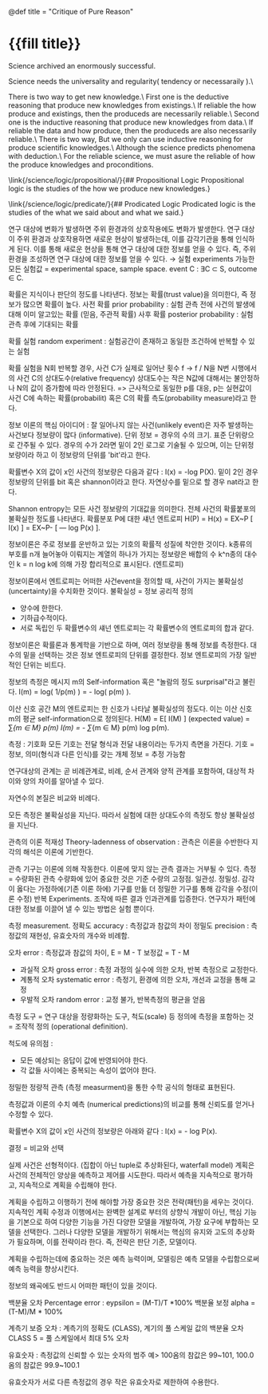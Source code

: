 @def title = "Critique of Pure Reason"

# {{fill title}}
Science archived an enormously successful.



Science needs the universality and regularity( tendency or necessaraily ).\\



There is two way to get new knowledge.\\
First one is the deductive reasoning that produce new knowledges from existings.\\
If reliable the how produce and existings, then the produceds are necessarily reliable.\\
Second one is the inductive reasoning that produce new knowledges from data.\\
If reliable the data and how produce, then the produceds are also necessarily reliable.\\
There is two way, But we only can use inductive reasoning for produce scientific knowledges.\\
Although the science predicts phenomena with deduction.\\
For the reliable science, we must asure the reliable of how the produce knowledges and proconditions.

\link{/science/logic/propositional/}{## Propositional Logic
Propositional logic is the studies of the how we produce new knowledges.}

\link{/science/logic/predicate/}{## Prodicated Logic
Prodicated logic is the studies of the what we said about and what we said.}



연구 대상에 변화가 발생하면 주위 환경과의 상호작용에도 변화가 발생한다.
연구 대상이 주위 환경과 상호작용하면 새로운 현상이 발생하는데, 이를 감각기관을 통해 인식하게 된다.
이를 통해 새로운 현상을 통해 연구 대상에 대한 정보를 얻을 수 있다.
즉, 주위 환경을 조성하면 연구 대상에 대한 정보를 얻을 수 있다. → 실험 experiments
가능한 모든 실험값 = experimental space, sample space.
event C :	∃C ⊂ S, outcome ∈ C.

확률은 지식이나 판단의 정도를 나타낸다.
정보는 확률(trust value)을 의미한다, 즉 정보가 많으면 확률이 높다.
사전 확률 prior probability :	실험 관측 전에 사건의 발생에 대해 이미 알고있는 확률 (믿음, 주관적 확률)
사후 확률 posterior probability :	실험 관측 후에 기대되는 확률

확률 실험 random experiment :	실험공간이 존재하고 동일한 조건하에 반복할 수 있는 실험

확률 실험을 N회 반복할 경우, 사건 C가 실제로 일어난 횟수 f
→ f / N을 N번 시행에서의 사건 C의 상대도수(relative frequency)
상대도수는 작은 N값에 대해서는 불안정하나 N의 값이 증가함에 따라 안정된다. => 근사적으로 동일한 p를 대응,
p는 실현값이 사건 C에 속하는 확률(probabilit) 혹은 C의 확률 측도(probability measure)라고 한다.

정보 이론의 핵심 아이디어 :
잘 일어나지 않는 사건(unlikely event)은 자주 발생하는 사건보다 정보량이 많다 (informative).
단위 정보 = 경우의 수의 크기. 표준 단위량으로 간주될 수 있다.
경우의 수가 2라면 밑이 2인 로그로 기술될 수 있으며, 이는 단위정보량이라 하고 이 정보량의 단위를 'bit'라고 한다.

확률변수 X의 값이 x인 사건의 정보량은 다음과 같다 :	I(x) = -log P(X).
밑이 2인 경우 정보량의 단위를 bit 혹은 shannon이라고 한다.
자연상수를 밑으로 할 경우 nat라고 한다.

Shannon entropy는 모든 사건 정보량의 기대값을 의미한다.
전체 사건의 확률붙포의 불확실한 정도를 나타낸다.
확률분포 P에 대한 섀넌 엔트로피 H(P) = H(x) = EX~P [ I(x) ] = EX~P- [ — log P(x) ].

정보이론은 주로 정보를 운반하고 있는 기호의 확률적 성질에 착안한 것이다.
k종류의 부호를 n개 늘어놓아 이뤄지는 계열의 하나가 가지는 정보량은 배합의 수 k^n종의 대수인
k = n log k에 의해 가장 합리적으로 표시된다. (엔트로피)

정보이론에서 엔트로피는 어떠한 사건event을 정의할 때,
사건이 가지는 불확실성(uncertainty)을 수치화한 것이다.
불확실성 = 정보
공리적 정의
+	양수에 한한다.
+	기하급수적이다.
+	서로 독립인 두 확률변수의 섀넌 엔트로피는 각 확률변수의 엔트로피의 합과 같다.

정보이론은 확률론과 통계학을 기반으로 하며, 여러 정보량을 통해 정보를 측정한다.
대수의 밑을 선택하는 것은 정보 엔트로피의 단위를 결정한다.
정보 엔트로피의 가장 일반적인 단위는 비트다.

정보의 측정은 메시지 m의 Self-information 혹은 "놀람의 정도 surprisal"라고 불린다.
	I(m) = log( 1/p(m) ) = - log( p(m) ).

이산 신호 공간 M의 엔트로피는 한 신호가 나타날 불확실성의 정도다.
이는 이산 신호 m의 평균 self-information으로 정의된다.
	H(M) = E[ I(M) ] (expected value) = ∑_{m ∈ M} p(m) I(m) = - ∑_{m ∈ M} p(m) log p(m).


측정 : 기호화
모든 기호는 전달 형식과 전달 내용이라는 두가지 측면을 가진다.
기호 = 정보, 의미(형식과 다른 인식)를 갖는 개체
정보 = 추정 가능함

연구대상의 관계는 곧 비례관계로, 비례, 순서 관계와 양적 관계를 포함하여, 대상적 차이와 양의 차이를 알아낼 수 있다.

자연수의 본질은 비교와 비례다.

모든 측정은 불확실성을 지닌다.
따라서 실험에 대한 상대도수의 측정도 항상 불확실성을 지닌다.

관측의 이론 적재성 Theory-ladenness of observation : 관측은 이론을 수반한다
지각의 해석은 이론에 기반한다.

관측 기구는 이론에 의해 작동한다.
이론에 맞지 않는 관측 결과는 거부될 수 있다.
측정 = 수량화된 관측 수량화에 있어 중요한 것은 기준 수량의 고정점. 일관성. 정밀성.
감각이 옳다는 가정하에(기존 이론 하에) 기구를 만듦
더 정밀한 기구를 통해 감각을 수정(이론 수정) 반복
Experiments. 조작에 따른 결과 인과관계를 입증한다. 연구자가 패턴에 대한 정보를 이끌어 낼 수 있는 방법은 실험 뿐이다.


측정 measurement.
정확도 accuracy :	측정값과 참값의 차이
정밀도 precision :	측정값의 재현성, 유효숫자의 개수와 비례함.

오차 error :	측정값과 참값의 차이, E = M - T
보정값 = T - M
+	과실적 오차 gross error :	측정 과정의 실수에 의한 오차, 반복 측정으로 교정한다.
+	계통적 오차 systematic error :	측정기, 환경에 의한 오차, 개선과 교정을 통해 교정
+	우발적 오차 random error :	교정 불가, 반복측정의 평균을 얻음

측정 도구 =	연구 대상을 정량화하는 도구, 척도(scale) 등
정의에 측정을 포함하는 것 = 조작적 정의 (operational definition).

척도에 유의점 :
+	모든  예상되는 응답이 값에 반영되어야 한다.
+	각 값들 사이에는 중복되는 속성이 없어야 한다.








정밀한 정량적 관측 (측정 measurment)을 통한 수학 공식의 형태로 표현된다.

측정값과 이론의 수치 예측 (numerical predictions)의 비교를 통해
신뢰도를 얻거나 수정할 수 있다.




확률변수 X의 값이 x인 사건의 정보량은 아래와 같다 :
I(x) = - log P(x).

결정 = 비교와 선택

실제 사건은 선형적이다. (집합이 아닌 tuple로 추상화된다, waterfall model)
계획은 사건의 전체적인 양상을 예측하고 제어를 시도한다.
따라서 예측을 지속적으로 평가하고, 지속적으로 계획을 수립해야 한다.

계획을 수립하고 이행하기 전에 해야할 가장 중요한 것은 전략(패턴)을 세우는 것이다.
지속적인 계획 수정과 이행에서는 완벽한 설계로 부터의 상향식 개발이 아닌,
핵심 기능을 기본으로 하여 다양한 기능을 가진 다양한 모델을 개발하여, 가장 요구에 부합하는 모델을 선택한다.
그러나 다양한 모델을 개발하기 위해서는 핵심의 유지와 고도의 추상화가 필요하며, 이를 전략이라 한다.
즉, 전략은 판단 기준, 모델이다.

계획을 수립하는데에 중요하는 것은 예측 능력이며,
모델링은 예측 모델을 수립함으로써 예측 능력을 향상시킨다.



정보의 왜곡에도 반드시 어떠한 패턴이 있을 것이다.

백분율 오차 Percentage error : eypsilon = (M-T)/T *100%
백분율 보정 alpha = (T-M)/M * 100%
 
계측기 보증 오차 : 계측기의 정확도 (CLASS), 계기의 풀 스케일 값의 백분율 오차
CLASS 5 =  풀 스케일에서 최대 5% 오차
 
 
유효숫자 : 측정값의 신뢰할 수 있는 숫자의 범주
예> 100옴의 참값은 99~101, 100.0옴의 참값은 99.9~100.1
 
유효숫자가 서로 다른 측정값의 경우 작은 유효숫자로 제한하여 수용한다.
